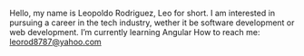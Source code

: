 Hello, my name is Leopoldo Rodriguez, Leo for short.
I am interested in pursuing a career in the tech industry, wether it be software development or web development.
I’m currently learning Angular
How to reach me: leorod8787@yahoo.com 

